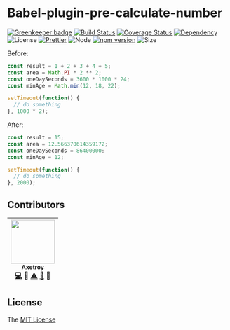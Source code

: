 # Babel-plugin-pre-calculate-number

[![Greenkeeper badge](https://badges.greenkeeper.io/axetroy/babel-plugin-pre-calculate-number.svg)](https://greenkeeper.io/)
[![Build Status](https://travis-ci.org/axetroy/babel-plugin-pre-calculate-number.svg?branch=master)](https://travis-ci.org/axetroy/babel-plugin-pre-calculate-number)
[![Coverage Status](https://coveralls.io/repos/github/axetroy/babel-plugin-pre-calculate-number/badge.svg?branch=master)](https://coveralls.io/github/axetroy/babel-plugin-pre-calculate-number?branch=master)
[![Dependency](https://david-dm.org/axetroy/babel-plugin-pre-calculate-number.svg)](https://david-dm.org/axetroy/babel-plugin-pre-calculate-number)
![License](https://img.shields.io/badge/license-MIT-green.svg)
[![Prettier](https://img.shields.io/badge/Code%20Style-Prettier-green.svg)](https://github.com/prettier/prettier)
![Node](https://img.shields.io/badge/node-%3E=8.9-blue.svg?style=flat-square)
[![npm version](https://badge.fury.io/js/babel-plugin-pre-calculate-number.svg)](https://badge.fury.io/js/babel-plugin-pre-calculate-number)
![Size](https://github-size-badge.herokuapp.com/axetroy/babel-plugin-pre-calculate-number.svg)

Before:

```javascript
const result = 1 + 2 + 3 + 4 + 5;
const area = Math.PI * 2 ** 2;
const oneDaySeconds = 3600 * 1000 * 24;
const minAge = Math.min(12, 18, 22);

setTimeout(function() {
  // do something
}, 1000 * 2);
```

After:

```javascript
const result = 15;
const area = 12.566370614359172;
const oneDaySeconds = 86400000;
const minAge = 12;

setTimeout(function() {
  // do something
}, 2000);
```

## Contributors

<!-- ALL-CONTRIBUTORS-LIST:START - Do not remove or modify this section -->

| [<img src="https://avatars1.githubusercontent.com/u/9758711?v=3" width="100px;"/><br /><sub>Axetroy</sub>](http://axetroy.github.io)<br />[💻](https://github.com/axetroy/babel-plugin-pre-calculate-number/commits?author=axetroy) 🔌 [⚠️](https://github.com/axetroy/babel-plugin-pre-calculate-number/commits?author=axetroy) [🐛](https://github.com/axetroy/babel-plugin-pre-calculate-number/issues?q=author%3Aaxetroy) 🎨 |
| :------------------------------------------------------------------------------------------------------------------------------------------------------------------------------------------------------------------------------------------------------------------------------------------------------------------------------------------------------------------------------------------------------------------------------: |


<!-- ALL-CONTRIBUTORS-LIST:END -->

## License

The [MIT License](https://github.com/axetroy/babel-plugin-pre-calculate-number/blob/master/LICENSE)
